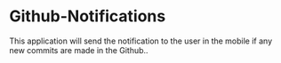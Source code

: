 # Github-Notifications
This application will send the notification to the user in the mobile if any new commits are made in the Github..

